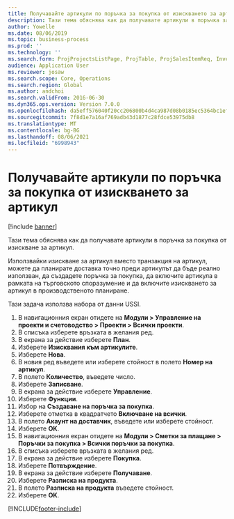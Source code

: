 ```yaml
---
title: Получавайте артикули по поръчка за покупка от изискването за артикул
description: Тази тема обяснява как да получавате артикули в поръчка за покупка от изискване за артикул.
author: Yowelle
ms.date: 08/06/2019
ms.topic: business-process
ms.prod: ''
ms.technology: ''
ms.search.form: ProjProjectsListPage, ProjTable, ProjSalesItemReq, InventItemIdLookupSimple, PurchCreateFromSalesOrder, VendAccountItemLookup, PurchTable, PurchEditLines
audience: Application User
ms.reviewer: josaw
ms.search.scope: Core, Operations
ms.search.region: Global
ms.author: andchoi
ms.search.validFrom: 2016-06-30
ms.dyn365.ops.version: Version 7.0.0
ms.openlocfilehash: da5eff576040f20cc206800b4d4ca987d08b0185ec5364bc1efc940f85d36371
ms.sourcegitcommit: 7f8d1e7a16af769adb43d1877c28fdce53975db8
ms.translationtype: MT
ms.contentlocale: bg-BG
ms.lasthandoff: 08/06/2021
ms.locfileid: "6998943"
---
```

# <a name="receive-items-on-purchase-order-from-item-requirement"></a>Получавайте артикули по поръчка за покупка от изискването за артикул

[!include [banner](../../includes/banner.md)]

Тази тема обяснява как да получавате артикули в поръчка за покупка от изискване за артикул.

Използвайки изискване за артикул вместо транзакция на артикул, можете да планирате доставка точно преди артикулът да бъде реално използван, да създадете поръчка за покупка, да включите артикула в рамката на търговското споразумение и да включите изискването за артикул в производственото планиране. 

Тази задача използва набора от данни USSI.

1. В навигационния екран отидете на **Модули > Управление на проекти и счетоводство > Проекти > Всички проекти**.
2. В списъка изберете връзката в желания ред.
3. В екрана за действие изберете **План**.
4. Изберете **Изисквания към артикулите**.
5. Изберете **Нова**.
6. В новия ред въведете или изберете стойност в полето **Номер на артикул**.
7. В полето **Количество**, въведете число.
8. Изберете **Записване**.
9. В екрана за действие изберете **Управление**.
10. Изберете **Функции**.
11. Избор на **Създаване на поръчка за покупка**.
12. Изберете отметка в квадратчето **Включване на всички**.
13. В полето **Акаунт на доставчик**, въведете или изберете стойност.
14. Изберете **OK**.
15. В навигационния екран отидете на **Модули > Сметки за плащане > Поръчки за покупка > Всички поръчки за покупка**.
16. В списъка изберете връзката в желания ред.
17. В екрана за действие изберете **Покупка**.
18. Изберете **Потвърждение**.
19. В екрана за действие изберете **Получаване**.
20. Изберете **Разписка на продукта**.
21. В полето **Разписка на продукта** въведете стойност.
22. Изберете **OK**.



[!INCLUDE[footer-include](../../includes/footer-banner.md)]